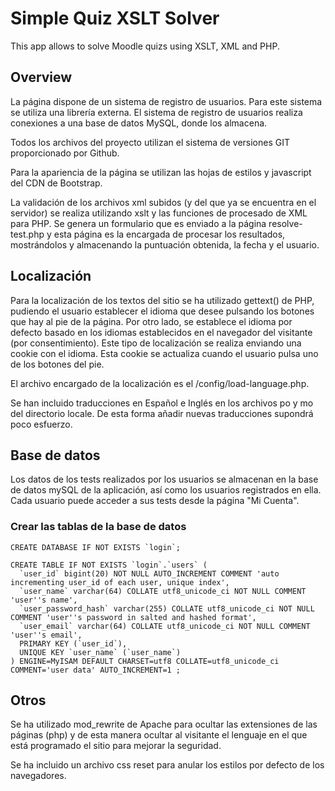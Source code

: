 # Simple Quiz XSLT Solver

This app allows to solve Moodle quizs using XSLT, XML and PHP.

## Overview

La página dispone de un sistema de registro de usuarios. Para este sistema se utiliza una librería externa. El sistema de registro de usuarios realiza conexiones a una base de datos MySQL, donde los almacena.

Todos los archivos del proyecto utilizan el sistema de versiones GIT proporcionado por Github.

Para la apariencia de la página se utilizan las hojas de estilos y javascript del CDN de Bootstrap.

La validación de los archivos xml subidos (y del que ya se encuentra en el servidor) se realiza utilizando xslt y las funciones de procesado de XML para PHP. Se genera un formulario que es enviado a la página resolve-test.php y esta página es la encargada de procesar los resultados, mostrándolos y almacenando la puntuación obtenida, la fecha y el usuario.

## Localización

Para la localización de los textos del sitio se ha utilizado gettext() de PHP, pudiendo el usuario establecer el idioma que desee pulsando los botones que hay al pie de la página. Por otro lado, se establece el idioma por defecto basado en los idiomas establecidos en el navegador del visitante (por consentimiento). Este tipo de localización se realiza enviando una cookie con el idioma. Esta cookie se actualiza cuando el usuario pulsa uno de los botones del pie.

El archivo encargado de la localización es el /config/load-language.php.

Se han incluido traducciones en Español e Inglés en los archivos po y mo del directorio locale. De esta forma añadir nuevas traducciones supondrá poco esfuerzo.

## Base de datos

Los datos de los tests realizados por los usuarios se almacenan en la base de datos mySQL de la aplicación, así como los usuarios registrados en ella. Cada usuario puede acceder a sus tests desde la página "Mi Cuenta".

### Crear las tablas de la base de datos

	CREATE DATABASE IF NOT EXISTS `login`;
	
	CREATE TABLE IF NOT EXISTS `login`.`users` (
	  `user_id` bigint(20) NOT NULL AUTO_INCREMENT COMMENT 'auto incrementing user_id of each user, unique index',
	  `user_name` varchar(64) COLLATE utf8_unicode_ci NOT NULL COMMENT 'user''s name',
	  `user_password_hash` varchar(255) COLLATE utf8_unicode_ci NOT NULL COMMENT 'user''s password in salted and hashed format',
	  `user_email` varchar(64) COLLATE utf8_unicode_ci NOT NULL COMMENT 'user''s email',
	  PRIMARY KEY (`user_id`),
	  UNIQUE KEY `user_name` (`user_name`)
	) ENGINE=MyISAM DEFAULT CHARSET=utf8 COLLATE=utf8_unicode_ci COMMENT='user data' AUTO_INCREMENT=1 ;

## Otros

Se ha utilizado mod_rewrite de Apache para ocultar las extensiones de las páginas (php) y de esta manera ocultar al visitante el lenguaje en el que está programado el sitio para mejorar la seguridad.

Se ha incluido un archivo css reset para anular los estilos por defecto de los navegadores.
